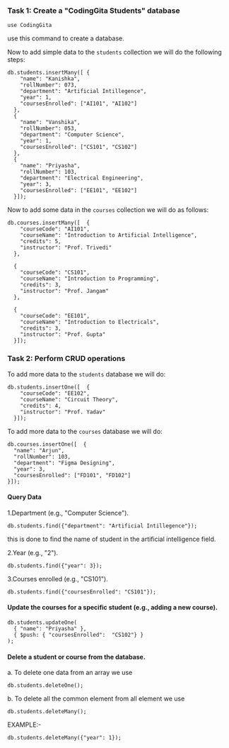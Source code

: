 ### Task 1: Create a "CodingGita Students" database
```
use CodingGita
```
use this command to create a database.

Now to add simple data to the ```students``` collection we will do the following steps:

```
db.students.insertMany([ { 
    "name": "Kanishka",
    "rollNumber": 073,
    "department": "Artificial Intillegence",
    "year": 1,
    "coursesEnrolled": ["AI101", "AI102"]
  },
  { 
    "name": "Vanshika",
    "rollNumber": 053,
    "department": "Computer Science",
    "year": 1,
    "coursesEnrolled": ["CS101", "CS102"]
  },
  { 
    "name": "Priyasha",
    "rollNumber": 103,
    "department": "Electrical Engineering",
    "year": 3,
    "coursesEnrolled": ["EE101", "EE102"]
  }]);
  ```
Now to add some data in the ```courses``` collection we will do as follows:

```
db.courses.insertMany([  { 
    "courseCode": "AI101", 
    "courseName": "Introduction to Artificial Intelligence", 
    "credits": 5, 
    "instructor": "Prof. Trivedi" 
  },

  { 
    "courseCode": "CS101", 
    "courseName": "Introduction to Programming", 
    "credits": 3, 
    "instructor": "Prof. Jangam" 
  }, 

  { 
    "courseCode": "EE101", 
    "courseName": "Introduction to Electricals", 
    "credits": 3, 
    "instructor": "Prof. Gupta" 
  }]);
  ```

### Task 2: Perform CRUD operations

To add more data to the ```students``` database we will do:
```
db.students.insertOne([  { 
    "courseCode": "EE102", 
    "courseName": "Circuit Theory", 
    "credits": 4, 
    "instructor": "Prof. Yadav" 
  }]);
  ```
  To add more data to the ```courses``` database we will do:
  ```
  db.courses.insertOne([  { 
    "name": "Arjun",
    "rollNumber": 103,
    "department": "Figma Designing",
    "year": 3,
    "coursesEnrolled": ["FD101", "FD102"]
  }]);
  ```
#### Query Data
1.Department (e.g., "Computer Science").
```
db.students.find({"department": "Artificial Intillegence"});
```
this is done to find the name of student in the artificial intelligence field.

2.Year (e.g., "2").
```
db.students.find({"year": 3});
```

3.Courses enrolled (e.g., "CS101").
```
db.students.find({"coursesEnrolled": "CS101"});
```

#### Update the courses for a specific student (e.g., adding a new course).
```
db.students.updateOne(
  { "name": "Priyasha" },
  { $push: { "coursesEnrolled":  "CS102"} }
);
```

#### Delete a student or course from the database.

a. To delete one data from an array we use
```
db.students.deleteOne();
```

b. To delete all the common element from all element we use
```
db.students.deleteMany();
```
EXAMPLE:-
```
db.students.deleteMany({"year": 1});
```
